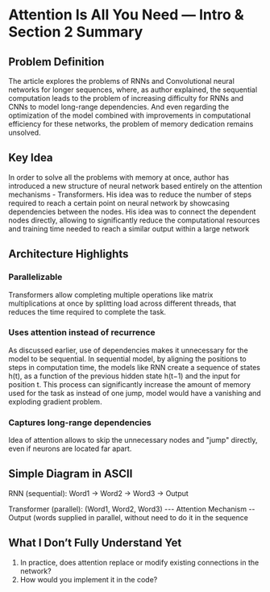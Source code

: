 # Attention Is All You Need — Intro & Section 2 Summary

## Problem Definition
The article explores the problems of RNNs and Convolutional neural networks for longer sequences, where, as author explained,
the sequential computation leads to the problem of increasing difficulty for RNNs and CNNs to model long-range dependencies. And even regarding
the optimization of the model combined with improvements in computational efficiency for these networks, the problem of memory dedication
remains unsolved.

## Key Idea
In order to solve all the problems with memory at once, author has introduced a new structure of neural network based entirely on the 
attention mechanisms - Transformers. His idea was to reduce the number of steps required to reach a certain point on neural network by showcasing dependencies
between the nodes. His idea was to connect the dependent nodes directly, allowing to significantly reduce the computational resources and training time needed to reach a similar output within a large network

## Architecture Highlights

### Parallelizable 
Transformers allow completing multiple operations like matrix multiplications at once by splitting load across different threads, that reduces the time required to complete the task.

### Uses attention instead of recurrence
As discussed earlier, use of dependencies makes it unnecessary for the model to be sequential. In sequential model, by aligning the positions to steps in computation time, the models like RNN create
a sequence of states h(t), as a function of the previous hidden state h(t−1) and the input for position t. This process can significantly increase the amount of memory used for the task as instead of one jump, model
would have a vanishing and exploding gradient problem.

### Captures long-range dependencies
Idea of attention allows to skip the unnecessary nodes and "jump" directly, even if neurons are located far apart. 

## Simple Diagram in ASCII

RNN (sequential):   Word1 -> Word2 -> Word3 -> Output


Transformer (parallel):
(Word1, Word2, Word3) --- Attention Mechanism -- Output
(words supplied in parallel, without need to do it in the sequence

## What I Don’t Fully Understand Yet
1. In practice, does attention replace or modify existing connections in the network?
2. How would you implement it in the code?
